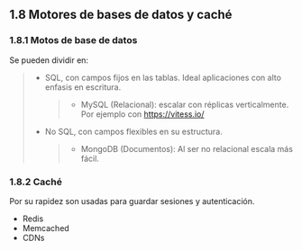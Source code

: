 ## 1.8 Motores de bases de datos y caché

### 1.8.1 Motos de base de datos

Se pueden dividir en:

> -   SQL, con campos fijos en las tablas. Ideal aplicaciones con alto
>     enfasis en escritura.
>
>     > -   MySQL (Relacional): escalar con réplicas verticalmente. Por
>     >     ejemplo con <https://vitess.io/>
>
> -   No SQL, con campos flexibles en su estructura.
>
>     > -   MongoDB (Documentos): Al ser no relacional escala más fácil.

### 1.8.2 Caché

Por su rapidez son usadas para guardar sesiones y autenticación.

-   Redis
-   Memcached
-   CDNs

